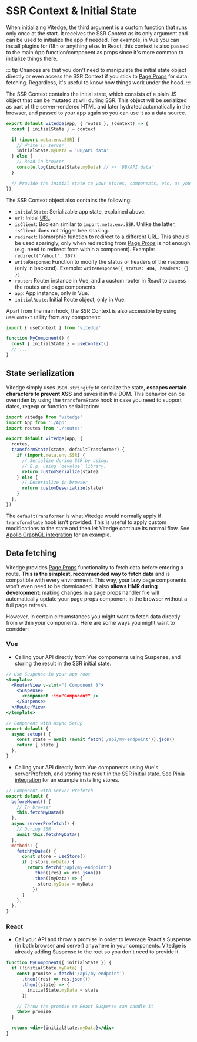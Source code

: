 # SSR Context & Initial State

When initializing Vitedge, the third argument is a custom function that runs only once at the start. It receives the SSR Context as its only argument and can be used to initialize the app if needed. For example, in Vue you can install plugins for i18n or anything else. In React, this context is also passed to the main App function/component as props since it's more common to initialize things there.

::: tip
Chances are that you don't need to manipulate the initial state object directly or even access the SSR Context if you stick to [Page Props](./props) for data fetching. Regardless, it's useful to know how things work under the hood.
:::

The SSR Context contains the initial state, which consists of a plain JS object that can be mutated at will during SSR. This object will be serialized as part of the server-rendered HTML and later hydrated automatically in the browser, and passed to your app again so you can use it as a data source.

```js
export default vitedge(App, { routes }, (context) => {
  const { initialState } = context

  if (import.meta.env.SSR) {
    // Write in server
    initialState.myData = 'DB/API data'
  } else {
    // Read in browser
    console.log(initialState.myData) // => 'DB/API data'
  }

  // Provide the initial state to your stores, components, etc. as you prefer.
})
```

The SSR Context object also contains the following:

- `initialState`: Serializable app state, explained above.
- `url`: Initial [URL](https://developer.mozilla.org/en-US/docs/Web/API/URL).
- `isClient`: Boolean similar to `import.meta.env.SSR`. Unlike the latter, `isClient` does not trigger tree shaking.
- `redirect`: Isomorphic function to redirect to a different URL. This should be used sparingly, only when redirecting from [Page Props](./props#redirects) is not enough (e.g. need to redirect from within a component). Example: `redirect('/about', 307)`.
- `writeResponse`: Function to modify the status or headers of the `response` (only in backend). Example: `writeResponse({ status: 404, headers: {} })`.
- `router`: Router instance in Vue, and a custom router in React to access the routes and page components.
- `app`: App instance, only in Vue.
- `initialRoute`: Initial Route object, only in Vue.

Apart from the main hook, the SSR Context is also accessible by using `useContext` utility from any component:

```js
import { useContext } from 'vitedge'

function MyComponent() {
  const { initialState } = useContext()
  // ...
}
```

## State serialization

Vitedge simply uses `JSON.stringify` to serialize the state, **escapes certain characters to prevent XSS** and saves it in the DOM. This behavior can be overriden by using the `transformState` hook in case you need to support dates, regexp or function serialization:

```js
import vitedge from 'vitedge'
import App from './App'
import routes from './routes'

export default vitedge(App, {
  routes,
  transformState(state, defaultTransformer) {
    if (import.meta.env.SSR) {
      // Serialize during SSR by using.
      // E.g. using `devalue` library.
      return customSerialize(state)
    } else {
      // Deserialize in browser
      return customDeserialize(state)
    }
  },
})
```

The `defaultTransformer` is what Vitedge would normally apply if `transformState` hook isn't provided. This is useful to apply custom modifications to the state and then let Vitedge continue its normal flow. See [Apollo GraphQL integration](./recipes/react#apollo-graphql) for an example.

## Data fetching

Vitedge provides [Page Props](./props) functionality to fetch data before entering a route. **This is the simplest, recommended way to fetch data** and is compatible with every environment. This way, your lazy page components won't even need to be downloaded. It also **allows HMR during development**: making changes in a page props handler file will automatically update your page props component in the browser without a full page refresh.

However, in certain circumstances you might want to fetch data directly from within your components. Here are some ways you might want to consider:

### Vue

- Calling your API directly from Vue components using Suspense, and storing the result in the SSR initial state.

```jsx
// Use Suspense in your app root
<template>
  <RouterView v-slot="{ Component }">
    <Suspense>
      <component :is="Component" />
    </Suspense>
  </RouterView>
</template>
```

```js
// Component with Async Setup
export default {
  async setup() {
    const state = await (await fetch('/api/my-endpoint')).json()
    return { state }
  },
}
```

- Calling your API directly from Vue components using Vue's serverPrefetch, and storing the result in the SSR initial state. See [Pinia integration](./recipes/vue#pinia) for an example installing stores.

```js
// Component with Server Prefetch
export default {
  beforeMount() {
    // In browser
    this.fetchMyData()
  },
  async serverPrefetch() {
    // During SSR
    await this.fetchMyData()
  },
  methods: {
    fetchMyData() {
      const store = useStore()
      if (!store.myData) {
        return fetch('/api/my-endpoint')
          .then((res) => res.json())
          .then((myData) => {
            store.myData = myData
          })
      }
    },
  },
}
```

### React

- Call your API and throw a promise in order to leverage React's Suspense (in both browser and server) anywhere in your components. Vitedge is already adding Suspense to the root so you don't need to provide it.

```jsx
function MyComponent({ initialState }) {
  if (!initialState.myData) {
    const promise = fetch('/api/my-endpoint')
      .then((res) => res.json())
      .then((state) => {
        initialState.myData = state
      })

    // Throw the promise so React Suspense can handle it
    throw promise
  }

  return <div>{initialState.myData}</div>
}
```

